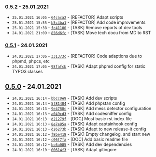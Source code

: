 ### **[0.5.2](https://ads.world-direct.at/DefaultCollection/CMS/_git/t3ext.buildinfo?version=GT0.5.2)** - 25.01.2021  
  
- `25.01.2021 16:05`&nbsp;-&nbsp;[`64caca2`](https://ads.world-direct.at/DefaultCollection/CMS/_git/t3ext.buildinfo/commit/64caca2fe1711997cac0223f3dfcac61d02a3d23)&nbsp;-&nbsp;[REFACTOR] Adapt scripts  
- `25.01.2021 15:55`&nbsp;-&nbsp;[`b5c4ba1`](https://ads.world-direct.at/DefaultCollection/CMS/_git/t3ext.buildinfo/commit/b5c4ba1ea40305f7faf5bce0980bb8f42ed534b7)&nbsp;-&nbsp;[REFACTOR] Add code improvements  
- `25.01.2021 15:38`&nbsp;-&nbsp;[`fc41100`](https://ads.world-direct.at/DefaultCollection/CMS/_git/t3ext.buildinfo/commit/fc4110015b361470cf181b54deaba0994b0aea70)&nbsp;-&nbsp;[TASK] Remove reports of dev tools  
- `24.01.2021 21:09`&nbsp;-&nbsp;[`856d6fc`](https://ads.world-direct.at/DefaultCollection/CMS/_git/t3ext.buildinfo/commit/856d6fc3dedae05fd7a04c99799cc0e8394da2f5)&nbsp;-&nbsp;[TASK] Move tech docu from MD to RST  
### **[0.5.1](https://ads.world-direct.at/DefaultCollection/CMS/_git/t3ext.buildinfo?version=GT0.5.1)** - 24.01.2021  
  
- `24.01.2021 17:06`&nbsp;-&nbsp;[`331373c`](https://ads.world-direct.at/DefaultCollection/CMS/_git/t3ext.buildinfo/commit/331373cd68c77f5004e75245a48fca4004da60c3)&nbsp;-&nbsp;[REFACTOR] Code adaptions due to phpmd, phpcs, etc  
- `24.01.2021 17:05`&nbsp;-&nbsp;[`98fafcb`](https://ads.world-direct.at/DefaultCollection/CMS/_git/t3ext.buildinfo/commit/98fafcb5a483261b32a368e198e71b8a9f9444a2)&nbsp;-&nbsp;[TASK] Adapt phpmd config for static TYPO3 classes  
## **[0.5.0](https://ads.world-direct.at/DefaultCollection/CMS/_git/t3ext.buildinfo?version=GT0.5.0)** - 24.01.2021  
  
- `24.01.2021 16:14`&nbsp;-&nbsp;[`bbcc0e9`](https://ads.world-direct.at/DefaultCollection/CMS/_git/t3ext.buildinfo/commit/bbcc0e983f38fd0f479d07728ab36bbb1b9dea03)&nbsp;-&nbsp;[TASK] Add dev scripts  
- `24.01.2021 16:14`&nbsp;-&nbsp;[`5f81404`](https://ads.world-direct.at/DefaultCollection/CMS/_git/t3ext.buildinfo/commit/5f81404000d7502fcc9f40479169ebf26f828ff4)&nbsp;-&nbsp;[TASK] Add phpstan config  
- `24.01.2021 16:13`&nbsp;-&nbsp;[`9e4788c`](https://ads.world-direct.at/DefaultCollection/CMS/_git/t3ext.buildinfo/commit/9e4788cf265b82af0d278608c960105b8f059ce3)&nbsp;-&nbsp;[TASK] Add mess detector configuration  
- `24.01.2021 16:13`&nbsp;-&nbsp;[`a049cd3`](https://ads.world-direct.at/DefaultCollection/CMS/_git/t3ext.buildinfo/commit/a049cd3900ac826240b1aa8d5a56ff57f9c9522c)&nbsp;-&nbsp;[TASK] Add codesniffer config  
- `24.01.2021 16:13`&nbsp;-&nbsp;[`d21279f`](https://ads.world-direct.at/DefaultCollection/CMS/_git/t3ext.buildinfo/commit/d21279fc22aeeb54cc192532f576e617d5926592)&nbsp;-&nbsp;[DOC] Most basic rst index file  
- `24.01.2021 16:13`&nbsp;-&nbsp;[`8e7e85a`](https://ads.world-direct.at/DefaultCollection/CMS/_git/t3ext.buildinfo/commit/8e7e85ab7d12ba6ca77de41657e5f9ff612f2db8)&nbsp;-&nbsp;[TASK] Adapt captainhook config  
- `24.01.2021 16:13`&nbsp;-&nbsp;[`d26273b`](https://ads.world-direct.at/DefaultCollection/CMS/_git/t3ext.buildinfo/commit/d26273b583f56276a0a10228ec4b332ffe7b3829)&nbsp;-&nbsp;[TASK] Adapt to new release-it config  
- `24.01.2021 16:12`&nbsp;-&nbsp;[`f8be418`](https://ads.world-direct.at/DefaultCollection/CMS/_git/t3ext.buildinfo/commit/f8be41892277aa2d02e80b861ba8cbaf07c6cbf8)&nbsp;-&nbsp;[TASK] Empty changelog, and start new  
- `24.01.2021 16:12`&nbsp;-&nbsp;[`c06f7fa`](https://ads.world-direct.at/DefaultCollection/CMS/_git/t3ext.buildinfo/commit/c06f7fa5675def6b2f9ebd8639fbb502bb66c1a2)&nbsp;-&nbsp;[DOC] Add basic readme file  
- `24.01.2021 16:12`&nbsp;-&nbsp;[`bc6a085`](https://ads.world-direct.at/DefaultCollection/CMS/_git/t3ext.buildinfo/commit/bc6a085aa015a2312afa17918f5a71b9cdf4b764)&nbsp;-&nbsp;[TASK] Add dev dependencies  
- `24.01.2021 16:10`&nbsp;-&nbsp;[`00614f3`](https://ads.world-direct.at/DefaultCollection/CMS/_git/t3ext.buildinfo/commit/00614f3c32141d35e7dd7346475990780ab7f4ac)&nbsp;-&nbsp;[TASK] Adapt gitingore  
  
  
  

